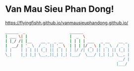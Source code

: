 # Van Mau Sieu Phan Dong!
https://flyingfishh.github.io/vanmausieuphandong.github.io/

```bash
______  _                    ______                     
| ___ \| |                   |  _  \                    
| |_/ /| |__    __ _  _ __   | | | | ___   _ __    __ _ 
|  __/ | '_ \  / _` || '_ \  | | | |/ _ \ | '_ \  / _` |
| |    | | | || (_| || | | | | |/ /| (_) || | | || (_| |
\_|    |_| |_| \__,_||_| |_| |___/  \___/ |_| |_| \__, |
                                                   __/ |
                                                  |___/ 
```
